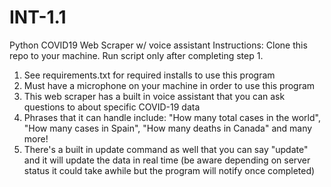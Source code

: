# INT-1.1
Python COVID19 Web Scraper w/ voice assistant
Instructions:
Clone this repo to your machine. Run script only after completing step 1.
1. See requirements.txt for required installs to use this program
2. Must have a microphone on your machine in order to use this program
3. This web scraper has a built in voice assistant that you can ask questions to about specific COVID-19 data
4. Phrases that it can handle include: "How many total cases in the world", "How many cases in Spain", "How many deaths in Canada" and many more! 
5. There's a built in update command as well that you can say "update" and it will update the data in real time (be aware depending on server status it could take awhile but the program will notify once completed)
